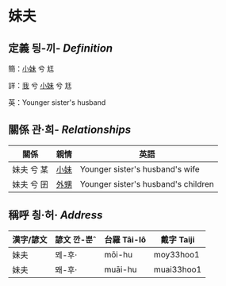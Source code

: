 # 妹夫
## 定義 딍-끼- _Definition_
簡：[小妹](member7.md) 兮 尪

詳：[我](member1.md) 兮 [小妹](member7.md) 兮 尪

英：Younger sister's husband

## 關係 관·희- _Relationships_

關係 | 親情 | 英語
--- | --- | --- 
妹夫 兮 某 | [小妹](member7.md) | Younger sister's husband's wife
妹夫 兮 囝 | [外甥](member25.md) | Younger sister's husband's children


## 稱呼 칑·허· _Address_

漢字/諺文 | 諺文 깐-뿐ˆ | 台羅 Tâi-lô | 戴字 Taiji
--- | --- | --- | --- 
妹夫 | ᄆᆀ-후· | mōi-hu | moy33hoo1 
妹夫 | 뫠-후· | muāi-hu | muai33hoo1 
